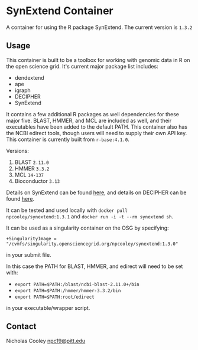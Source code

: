 # SynExtend Container

A container for using the R package SynExtend. The current version is `1.3.2`

## Usage

This container is built to be a toolbox for working with genomic data in R on the open science grid. It's current major package list includes:

* dendextend
* ape
* igraph
* DECIPHER
* SynExtend

It contains a few additional R packages as well dependencies for these major five. BLAST, HMMER, and MCL are included as well, and their executables have been added to the default PATH. This container also has the NCBI edirect tools, though users will need to supply their own API key. This container is currently built from `r-base:4.1.0`.

Versions:
1. BLAST `2.11.0`
2. HMMER `3.3.2`
3. MCL `14-137`
4. Bioconductor `3.13`

Details on SynExtend can be found [here](http://bioconductor.org/packages/release/bioc/html/SynExtend.html), and details on DECIPHER can be found [here](https://www.bioconductor.org/packages/release/bioc/html/DECIPHER.html).

It can be tested and used locally with `docker pull npcooley/synextend:1.3.1` and `docker run -i -t --rm synextend sh`.

It can be used as a singularity container on the OSG by specifying:

`+SingularityImage = "/cvmfs/singularity.opensciencegrid.org/npcooley/synextend:1.3.0"`

in your submit file.

In this case the PATH for BLAST, HMMER, and edirect will need to be set with:

* `export PATH=$PATH:/blast/ncbi-blast-2.11.0+/bin`
* `export PATH=$PATH:/hmmer/hmmer-3.3.2/bin`
* `export PATH=$PATH:root/edirect`

in your executable/wrapper script.

## Contact

Nicholas Cooley
npc19@pitt.edu







